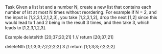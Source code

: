 ﻿Task
Given a list lst and a number N, create a new list that contains each number of lst at most N times without reordering. For example if N = 2, and the input is [1,2,3,1,2,1,2,3], you take [1,2,3,1,2], drop the next [1,2] since this would lead to 1 and 2 being in the result 3 times, and then take 3, which leads to [1,2,3,1,2,3].

Example
deleteNth [20;37;20;21] 1 // return [20;37;21]

deleteNth [1;1;3;3;7;2;2;2;2] 3 // return [1;1;3;3;7;2;2;2]